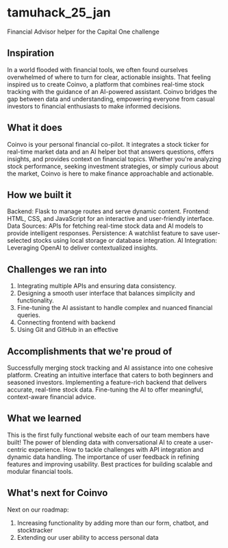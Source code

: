 # tamuhack_25_jan
Financial Advisor helper for the Capital One challenge

## Inspiration

In a world flooded with financial tools, we often found ourselves overwhelmed of where to turn for clear, actionable insights. That feeling inspired us to create Coinvo, a platform that combines real-time stock tracking with the guidance of an AI-powered assistant. Coinvo bridges the gap between data and understanding, empowering everyone from casual investors to financial enthusiasts to make informed decisions.
## What it does
Coinvo is your personal financial co-pilot. It integrates a stock ticker for real-time market data and an AI helper bot that answers questions, offers insights, and provides context on financial topics. Whether you're analyzing stock performance, seeking investment strategies, or simply curious about the market, Coinvo is here to make finance approachable and actionable.

## How we built it
Backend: Flask to manage routes and serve dynamic content.
Frontend: HTML, CSS, and JavaScript for an interactive and user-friendly interface.
Data Sources: APIs for fetching real-time stock data and AI models to provide intelligent responses.
Persistence: A watchlist feature to save user-selected stocks using local storage or database integration.
AI Integration: Leveraging OpenAI to deliver contextualized insights.

## Challenges we ran into
1. Integrating multiple APIs and ensuring data consistency.
2. Designing a smooth user interface that balances simplicity and functionality.
3. Fine-tuning the AI assistant to handle complex and nuanced financial queries.
4. Connecting frontend with backend
5. Using Git and GitHub in an effective 

## Accomplishments that we're proud of

Successfully merging stock tracking and AI assistance into one cohesive platform.
Creating an intuitive interface that caters to both beginners and seasoned investors.
Implementing a feature-rich backend that delivers accurate, real-time stock data.
Fine-tuning the AI to offer meaningful, context-aware financial advice.

## What we learned

This is the first fully functional website each of our team members have built!
The power of blending data with conversational AI to create a user-centric experience.
How to tackle challenges with API integration and dynamic data handling.
The importance of user feedback in refining features and improving usability.
Best practices for building scalable and modular financial tools.

## What's next for Coinvo
Next on our roadmap:
1. Increasing functionality by adding more than our form, chatbot, and stocktracker
2. Extending our user ability to access personal data
